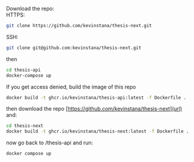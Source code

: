 Download the repo:  
HTTPS:
```bash
git clone https://github.com/kevinstana/thesis-next.git
```

SSH:
```bash
git clone git@github.com:kevinstana/thesis-next.git
```

then
```bash
cd thesis-api
docker-compose up
```

If you get access denied, build the image of this repo

```bash
docker build -t ghcr.io/kevinstana/thesis-api:latest -f Dockerfile .
```

then download the repo [https://github.com/kevinstana/thesis-next](url) and:

```bash
cd thesis-next
docker build -t ghcr.io/kevinstana/thesis-next:latest -f Dockerfile .
```

now go back to /thesis-api and run:
```bash
docker compose up
```
